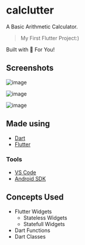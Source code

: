 # calclutter

A Basic Arithmetic Calculator.

> My First Flutter Project:)

Built with 🤍 For You!

## Screenshots

![image](https://github.com/kushagra-aa/calclutter/assets/68841296/49c5501b-faa8-46d6-bbcb-d6690b8eb390)

![image](https://github.com/kushagra-aa/calclutter/assets/68841296/d0b1ba6a-2106-4d5f-8e21-2eda02edb1a7)

![image](https://github.com/kushagra-aa/calclutter/assets/68841296/f6084452-c486-480e-855c-e016c1077a15)


## Made using

- [Dart](https://dart.dev/)
- [Flutter](https://flutter.dev/)

### Tools

- [VS Code](https://code.visualstudio.com/)
- [Android SDK](https://developer.android.com/studio)

## Concepts Used

- Flutter Widgets
  - Stateless Widgets
  - Statefull Widgets
- Dart Functions
- Dart Classes
